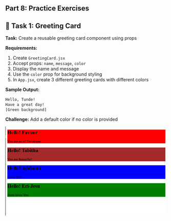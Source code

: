 ## **Part 8: Practice Exercises**

## 🎯 Task 1: Greeting Card

**Task:** Create a reusable greeting card component using props

**Requirements:**
1. Create `GreetingCard.jsx`
2. Accept props: `name`, `message`, `color`
3. Display the name and message
4. Use the `color` prop for background styling
5. In `App.jsx`, create 3 different greeting cards with different colors

**Sample Output:**
```
Hello, Tunde!
Have a great day!
[Green background]
```

**Challenge:** Add a default color if no color is provided

![alt text](<Screenshot 2025-10-22 030937.png>)